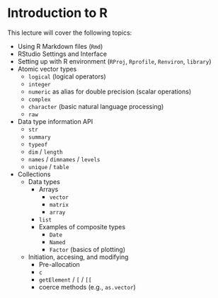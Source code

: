 # Introduction to R

This lecture will cover the following topics:

- Using R Markdown files (`Rmd`)
- RStudio Settings and Interface
- Setting up with R environment (`RProj`, `Rprofile`, `Renviron`, `library`)
- Atomic vector types
  - `logical` (logical operators)
  - `integer` 
  - `numeric` as alias for double precision (scalar operations)
  - `complex`
  - `character` (basic natural language processing)
  - `raw`
- Data type information API
  - `str`
  - `summary`
  - `typeof`
  - `dim` / `length`
  - `names` / `dimnames` / `levels`
  - `unique` / `table`
- Collections
  - Data types
    - Arrays
      - `vector`
      - `matrix`
      - `array`
    - `list`
    - Examples of composite types
      - `Date`
      - `Named`
      - `Factor` (basics of plotting)
  - Initiation, accesing, and modifying
    - Pre-allocation
    - `c`
    - `getElement` / `[` / `[[`
    - coerce methods (e.g., `as.vector`)


  
